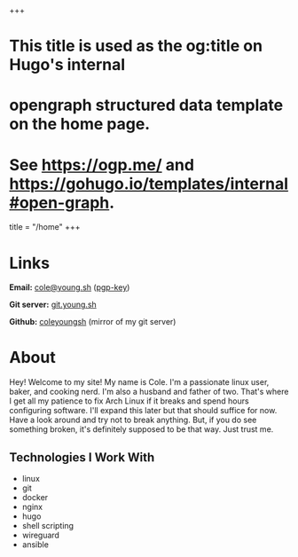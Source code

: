 +++
# This title is used as the og:title on Hugo's internal
# opengraph structured data template on the home page.
# See https://ogp.me/ and https://gohugo.io/templates/internal#open-graph.
title = "/home"
+++

# Links

**Email:** cole@young.sh ([pgp-key](pub.key))

**Git server:** [git.young.sh](https://git.young.sh/cole)

**Github:** [coleyoungsh](https://github.com/coleyoungsh) (mirror of my git server)

# About

Hey! Welcome to my site! My name is Cole. I'm a passionate linux user, baker,
and cooking nerd. I'm also a husband and father of two. That's where I get all
my patience to fix Arch Linux if it breaks and spend hours configuring
software. I'll expand this later but that should suffice for now. Have a look
around and try not to break anything. But, if you do see something broken, it's
definitely supposed to be that way. Just trust me.

## Technologies I Work With

- linux
- git
- docker
- nginx
- hugo
- shell scripting
- wireguard
- ansible
